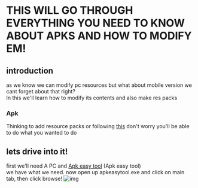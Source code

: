 # THIS WILL GO THROUGH EVERYTHING YOU NEED TO KNOW ABOUT APKS AND HOW TO MODIFY EM!
## introduction 
as we know we can modify pc resources but what about mobile version we cant forget about that right?<br>
In this we'll learn how to modify its contents and also make res packs
### Apk
Thinking to add resource packs or following [this](creating-custom-mod-badge.md) don't worry you'll be able to do what you wanted to do

## lets drive into it!
first we'll need A PC and [Apk easy tool](https://www.mediafire.com/file/pzll9b9y5nxjs5l/APK_Easy_Tool_v1.59.2_Portable.zip/file) (Apk easy tool)<br>
we have what we need. now open up apkeasytool.exe and click on main tab, then click browse!
![img](https://cdn.discordapp.com/attachments/868223049680425030/877857507224215582/unknown.PNG)